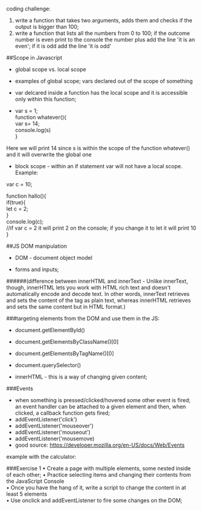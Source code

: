 coding challenge:

1. write a function that takes two arguments, adds them and checks if the output is bigger than 100;
2. write a function that lists all the numbers from 0 to 100; if the outcome number is even print to the console the number plus  add the line 'it is an even';
if it is odd add the line 'it is odd'

##Scope in Javascript

- global scope vs. local scope

 - examples of global scope; vars declared out of the scope of something  
 - var delcared inside a function has the local scope and it is accessible only within this function;  

 - var s = 1;  
  function whatever(){  
	var s= 14;  
	console.log(s)  
 }  
 
 Here we will print 14 since s is within the scope of the function whatever() and it will overwrite the global one
 
 - block scope - within an if statement var will not have a local scope. Example:  
 
 var c = 10;  

function hallo(){  
if(true){  
	let c = 2;  
 }  
console.log(c);  
 //if var c = 2 it will print 2 on the console; if you change it to let it will print 10
}

##JS DOM manipulation

- DOM - document object model

- forms and inputs;

######(difference between innerHTML and innerText - Unlike innerText, though, innerHTML lets you work with HTML rich text and doesn't automatically encode and decode text. In other words, innerText retrieves and sets the content of the tag as plain text, whereas innerHTML retrieves and sets the same content but in HTML format.)  

###targeting elements from the DOM and use them in the JS:
 - document.getElementById()
 - document.getElementsByClassName()[0]
 - document.getElementsByTagName()[0]
 - document.querySelector()

 - innerHTML - this is a way of changing given content;
 
 ###Events
  - when something is pressed/clicked/hovered some other event is fired; an event handler can be attached to a given element and then, when clicked, a callback function gets fired;
  - addEventListener('click')
  - addEventListener('mouseover')
  - addEventListener('mouseout')
  - addEventListener('mousemove)
  - good source:
 https://developer.mozilla.org/en-US/docs/Web/Events
 
 example with the calculator:
 
 
  ###Exercise 1
 •  Create a page with multiple elements, some nested inside of each other; 
 •   Practice selecting items and changing their contents from the JavaScript Console  
 •   Once you have the hang of it, write a script to change the content in at least 5 elements  
 • Use onclick and addEventListener to fire some changes on the DOM;
 
 

 
 

 
 